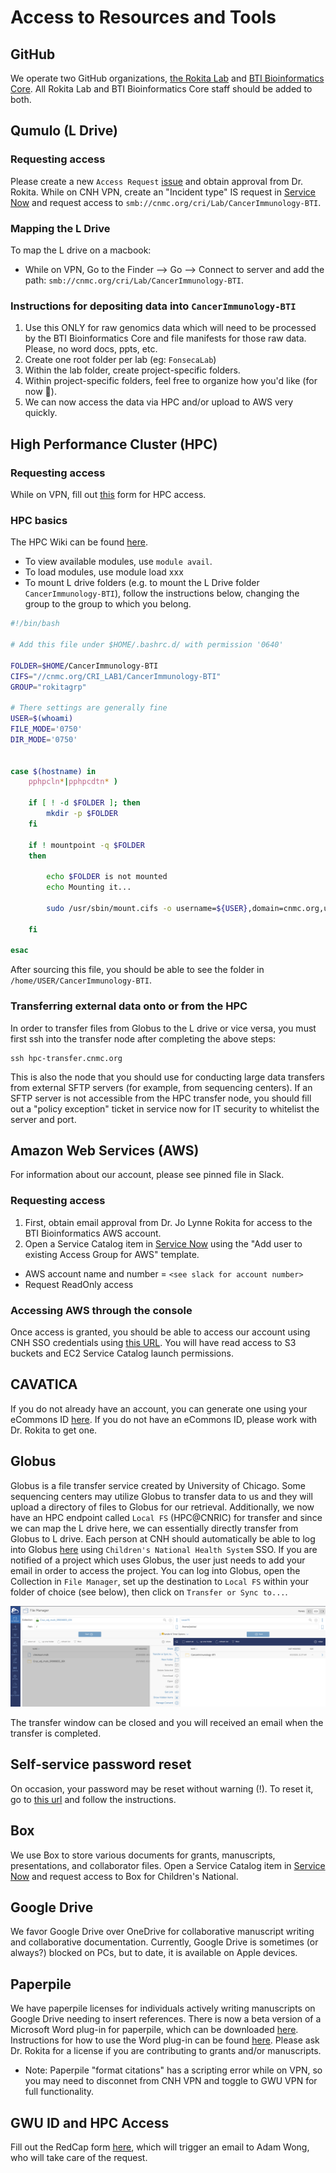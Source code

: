 # Access to Resources and Tools

## GitHub

We operate two GitHub organizations, [the Rokita Lab](https://github.com/rokitalab) and [BTI Bioinformatics Core](https://github.com/childrens-bti). All Rokita Lab and BTI Bioinformatics Core staff should be added to both.

## Qumulo (L Drive)

### Requesting access

Please create a new `Access Request` [issue](https://github.com/childrens-bti/internal-ticket-tracker/issues) and obtain approval from Dr. Rokita.
While on CNH VPN, create an "Incident type" IS request in [Service Now](https://childrensnational.service-now.com/esc?id=ec_pro_dashboard) and request access to `smb://cnmc.org/cri/Lab/CancerImmunology-BTI`.

### Mapping the L Drive

To map the L drive on a macbook:
- While on VPN, Go to the Finder --> Go --> Connect to server and add the path: `smb://cnmc.org/cri/Lab/CancerImmunology-BTI`.

### Instructions for depositing data into `CancerImmunology-BTI`

1. Use this ONLY for raw genomics data which will need to be processed by the BTI Bioinformatics Core and file manifests for those raw data. 
Please, no word docs, ppts, etc.
2. Create one root folder per lab (eg: `FonsecaLab`)
3. Within the lab folder, create project-specific folders.
4. Within project-specific folders, feel free to organize how you'd like (for now 🙂).
5. We can now access the data via HPC and/or upload to AWS very quickly.

## High Performance Cluster (HPC)

### Requesting access

While on VPN, fill out [this](https://criowiki.cnmc.org/doku.php?id=hpc:access) form for HPC access.

### HPC basics 

The HPC Wiki can be found [here](https://criowiki.cnmc.org/doku.php?id=hpc:start). 

- To view available modules, use `module avail`.
- To load modules, use module load xxx
- To mount L drive folders (e.g. to mount the L Drive folder `CancerImmunology-BTI`), follow the instructions below, changing the group to the group to which you belong.

```bash
#!/bin/bash

# Add this file under $HOME/.bashrc.d/ with permission '0640'

FOLDER=$HOME/CancerImmunology-BTI
CIFS="//cnmc.org/CRI_LAB1/CancerImmunology-BTI"
GROUP="rokitagrp"

# There settings are generally fine
USER=$(whoami)
FILE_MODE='0750'
DIR_MODE='0750'


case $(hostname) in
    pphpcln*|pphpcdtn* )

    if [ ! -d $FOLDER ]; then
        mkdir -p $FOLDER
    fi

    if ! mountpoint -q $FOLDER
    then

        echo $FOLDER is not mounted
        echo Mounting it...

        sudo /usr/sbin/mount.cifs -o username=${USER},domain=cnmc.org,uid=${USER},gid=${GROUP},dir_mode=${DIR_MODE},file_mode=${FILE_MODE} $CIFS $FOLDER

    fi

esac
```

After sourcing this file, you should be able to see the folder in `/home/USER/CancerImmunology-BTI`.

### Transferring external data onto or from the HPC 

In order to transfer files from Globus to the L drive or vice versa, you must first ssh into the transfer node after completing the above steps:
```
ssh hpc-transfer.cnmc.org
```
This is also the node that you should use for conducting large data transfers from external SFTP servers (for example, from sequencing centers).
If an SFTP server is not accessible from the HPC transfer node, you should fill out a "policy exception" ticket in service now for IT security to whitelist the server and port.

## Amazon Web Services (AWS)

For information about our account, please see pinned file in Slack.

### Requesting access

1. First, obtain email approval from Dr. Jo Lynne Rokita for access to the BTI Bioinformatics AWS account. 
2. Open a Service Catalog item in [Service Now](https://childrensnational.service-now.com/esc?id=ec_pro_dashboard) using the "Add user to existing Access Group for AWS" template.

- AWS account name and number = `<see slack for account number>`
- Request ReadOnly access

### Accessing AWS through the console

Once access is granted, you should be able to access our account using CNH SSO credentials using [this URL](https://d-9067576cea.awsapps.com/start/). You will have read access to S3 buckets and EC2 Service Catalog launch permissions.

## CAVATICA

If you do not already have an account, you can generate one using your eCommons ID [here](https://cavatica.sbgenomics.com/). If you do not have an eCommons ID, please work with Dr. Rokita to get one.

## Globus

Globus is a file transfer service created by University of Chicago.
Some sequencing centers may utilize Globus to transfer data to us and they will upload a directory of files to Globus for our retrieval.
Additionally, we now have an HPC endpoint called `Local FS` (HPC@CNRIC) for transfer and since we can map the L drive here, we can essentially directly transfer from Globus to L drive.
Each person at CNH should automatically be able to log into Globus [here](https://www.globus.org/) using `Children's National Health System` SSO.
If you are notified of a project which uses Globus, the user just needs to add your email in order to access the project.
You can log into Globus, open the Collection in `File Manager`, set up the destination to `Local FS` within your folder of choice (see below), then click on `Transfer or Sync to...`.

![globus.png](img/globus.png)

The transfer window can be closed and you will received an email when the transfer is completed.

## Self-service password reset

On occasion, your password may be reset without warning (!). To reset it, go to [this url](https://cnh.identitynow.com/r/default/reset-password) and follow the instructions.

## Box

We use Box to store various documents for grants, manuscripts, presentations, and collaborator files. Open a Service Catalog item in [Service Now](https://childrensnational.service-now.com/esc?id=ec_pro_dashboard) and request access to Box for Children's National.

## Google Drive

We favor Google Drive over OneDrive for collaborative manuscript writing and collaborative documentation. Currently, Google Drive is sometimes (or always?) blocked on PCs, but to date, it is available on Apple devices. 

## Paperpile

We have paperpile licenses for individuals actively writing manuscripts on Google Drive needing to insert references. 
There is now a beta version of a Microsoft Word plug-in for paperpile, which can be downloaded [here](https://paperpile.com/word-plugin/).
Instructions for how to use the Word plug-in can be found [here](https://new.paperpile.com/Getting-started-with-Paperpile-and-Word-7ed01d0417a3433f885103ebad04b901).
Please ask Dr. Rokita for a license if you are contributing to grants and/or manuscripts.

- Note: Paperpile "format citations" has a scripting error while on VPN, so you may need to disconnet from CNH VPN and toggle to GWU VPN for full functionality.

## GWU ID and HPC Access

Fill out the RedCap form [here](https://is.gd/ColonialOne), which will trigger an email to Adam Wong, who will take care of the request.
